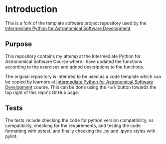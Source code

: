 # Introduction

This is a fork of the template software project repository used by the [Intermediate Python for Astronomical Software Development](https://shrra.github.io/python-intermediate-development/index.html).

## Purpose

This repository contains my attemp at the Intermediate Python for Astronomical Software Course where I have updated the functions according to the exercises and added descriptions to the functions. 

The original repository is intended to be used as a code template which can be copied by learners at [Intermediate Python for Astronomical Software Development](https://shrra.github.io/python-intermediate-development/index.html) course.
This can be done using the `Fork` button towards the top right of this repo's GitHub page.

## Tests

The tests include checking the code for python version compatibility, os compatibility, checking for the requirements, and testing the code formatting with pytest, and finally checking the .py and .ipynb styles with pylint.
